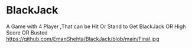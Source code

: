 # BlackJack
A Game with 4 Player ,That can be Hit Or Stand to Get BlackJack OR High Score OR Busted
https://github.com/EmanShehta/BlackJack/blob/main/Final.jpg
